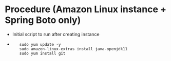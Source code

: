 # Procedure (Amazon Linux instance + Spring Boto only)
- Initial script to run after creating instance 
- ```shell
     sudo yum update -y
     sudo amazon-linux-extras install java-openjdk11
     sudo yum install git
  ```